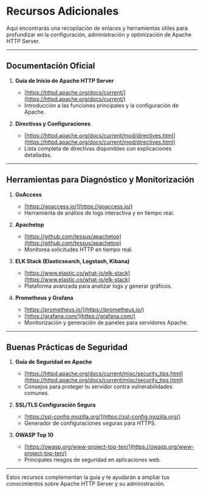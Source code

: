 # Recursos Adicionales

Aquí encontrarás una recopilación de enlaces y herramientas útiles para profundizar en la configuración, administración y optimización de Apache HTTP Server.

---

## Documentación Oficial

1. **Guía de Inicio de Apache HTTP Server**
   - [https://httpd.apache.org/docs/current/](https://httpd.apache.org/docs/current/)
   - Introducción a las funciones principales y la configuración de Apache.

2. **Directivas y Configuraciones**
   - [https://httpd.apache.org/docs/current/mod/directives.html](https://httpd.apache.org/docs/current/mod/directives.html)
   - Lista completa de directivas disponibles con explicaciones detalladas.

---

## Herramientas para Diagnóstico y Monitorización

1. **GoAccess**
   - [https://goaccess.io/](https://goaccess.io/)
   - Herramienta de análisis de logs interactiva y en tiempo real.

2. **Apachetop**
   - [https://github.com/tessus/apachetop](https://github.com/tessus/apachetop)
   - Monitorea solicitudes HTTP en tiempo real.

3. **ELK Stack (Elasticsearch, Logstash, Kibana)**
   - [https://www.elastic.co/what-is/elk-stack](https://www.elastic.co/what-is/elk-stack)
   - Plataforma avanzada para analizar logs y generar gráficos.

4. **Prometheus y Grafana**
   - [https://prometheus.io/](https://prometheus.io/)
   - [https://grafana.com/](https://grafana.com/)
   - Monitorización y generación de paneles para servidores Apache.

---

## Buenas Prácticas de Seguridad

1. **Guía de Seguridad en Apache**
   - [https://httpd.apache.org/docs/current/misc/security_tips.html](https://httpd.apache.org/docs/current/misc/security_tips.html)
   - Consejos para proteger tu servidor contra vulnerabilidades comunes.

2. **SSL/TLS Configuración Segura**
   - [https://ssl-config.mozilla.org/](https://ssl-config.mozilla.org/)
   - Generador de configuraciones seguras para HTTPS.

3. **OWASP Top 10**
   - [https://owasp.org/www-project-top-ten/](https://owasp.org/www-project-top-ten/)
   - Principales riesgos de seguridad en aplicaciones web.

---

Estos recursos complementan la guía y te ayudarán a ampliar tus conocimientos sobre Apache HTTP Server y su administración.
